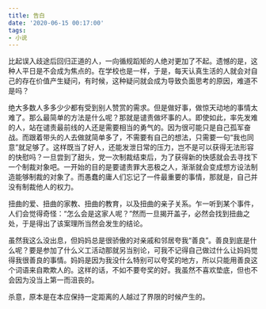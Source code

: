 ```yaml
---
title: 告白
date: '2020-06-15 00:17:00'
tags: 
- 小说
---
```


比起误入歧途后回归正道的人，一向循规蹈矩的人绝对更加了不起。遗憾的是，这种人平日是不会成为焦点的。在学校也是一样，于是，每天认真生活的人就会对自己的存在价值产生疑问，有时候，这种疑问就会成为导致负面思考的原因，难道不是吗？

绝大多数人多多少少都有受到别人赞赏的需求。但是做好事，做惊天动地的事情太难了。那么最简单的方法是什么呢？那就是谴责做坏事的人。即使如此，率先发难的人，站在谴责最前线的人还是需要相当的勇气的。因为很可能只是自己孤军奋战。而跟着带头的人去做就简单多了，不需要有自己的想法，只需要一句“我也同意”就足够了。这样既当了好人，还能发泄日常的压力，岂不是可以获得无法形容的快慰吗？一旦尝到了甜头，党一次制裁结束后，为了获得新的快感就会去寻找下一个制裁对象吧。一开始的目的是要谴责罪大恶极之人，渐渐就会变成想方设法制造能够制裁的对象了。而愚蠢的庸人们忘记了一件最重要的事情，那就是，自己并没有制裁他人的权力。

扭曲的爱、扭曲的家教、扭曲的教育，以及扭曲的亲子关系。乍一听到某个事件，人们会觉得奇怪：“怎么会是这家人呢？”然而一旦揭开盖子，必然会找到扭曲之处，于是得出了该案理所当然会发生的结论。

 虽然我这么没出息，但妈妈总是很骄傲的对亲戚和邻居夸我“善良”。善良到底是什么呢？要是参加了什么义工活动那就另当别论，可我不记得自己做过什么让妈妈觉得我很善良的事情。妈妈是因为我没什么特别可以夸奖的地方，所以只能用善良这个词语来自欺欺人的。这样的话，不如不要夸奖的好。我虽然不喜欢垫底，但也不会因为没当上第一而沮丧的。

杀意，原本是在本应保持一定距离的人越过了界限的时候产生的。